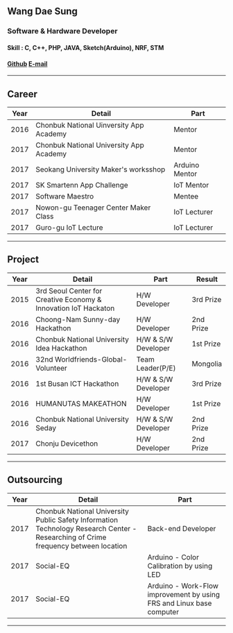 ## **Wang Dae Sung**

### **Software & Hardware Developer**

#### **Skill :** C, C++, PHP, JAVA, Sketch(Arduino), NRF, STM
#### [Github](http://github.com/mamosoo)    [E-mail](bentforwork@gmail.com)        


 


----------


## **Career**
Year | Detail | Part
--- | --- | ---
2016 | Chonbuk National Uinversity App Academy | Mentor
2017 | Chonbuk National University App Academy | Mentor
2017 | Seokang University Maker's worksshop | Arduino Mentor
2017 | SK Smartenn App Challenge | IoT Mentor
2017 | Software Maestro | Mentee
2017 | Nowon-gu Teenager Center Maker Class | IoT Lecturer
2017 | Guro-gu IoT Lecture | IoT Lecturer|


----------


## **Project**
Year | Detail | Part | Result
---| --- | --- | ---
2015 | 3rd Seoul Center for Creative Economy & Innovation IoT Hackaton | H/W Developer | 3rd Prize
2016 | Choong-Nam Sunny-day Hackathon | H/W Developer | 2nd Prize
2016 |Chonbuk National University Idea Hackathon | H/W & S/W Developer | 1st Prize
2016 | 32nd Worldfriends-Global-Volunteer | Team Leader(P/E) | Mongolia 
2016 | 1st Busan ICT Hackathon | H/W & S/W Developer| 3rd Prize
2016 | HUMANUTAS MAKEATHON | H/W Developer| 1st Prize
2016 | Chonbuk National University Seday | H/W & S/W Developer | 2nd Prize
2017 | Chonju Devicethon | H/W Developer | 2nd Prize


----------


## **Outsourcing**
Year | Detail | Part
--- | --- | ---|
2017 | Chonbuk National University Public Safety Information Technology Research Center - Researching of Crime frequency between location | Back-end Developer
2017 | Social-EQ | Arduino - Color Calibration by using LED
2017 | Social-EQ | Arduino - Work-Flow improvement by using FRS and Linux base computer 


----------
